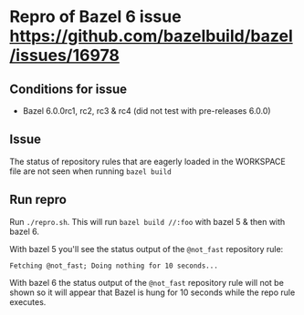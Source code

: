 # Repro of Bazel 6 issue https://github.com/bazelbuild/bazel/issues/16978

## Conditions for issue

- Bazel 6.0.0rc1, rc2, rc3 & rc4 (did not test with pre-releases 6.0.0)
## Issue

The status of repository rules that are eagerly loaded in the WORKSPACE file are not seen
when running `bazel build`

## Run repro

Run `./repro.sh`. This will run `bazel build //:foo` with bazel 5 & then with bazel 6.

With bazel 5 you'll see the status output of the `@not_fast` repository rule:

```
Fetching @not_fast; Doing nothing for 10 seconds...
```

With bazel 6 the status output of the `@not_fast` repository rule will not be shown
so it will appear that Bazel is hung for 10 seconds while the repo rule executes.
